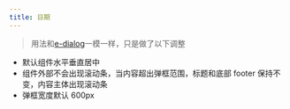 ```yaml
---
title: 日期
---
```


> 用法和[e-dialog](https://element-plus.gitee.io/zh-CN/component/dialog.html)一模一样，只是做了以下调整

- 默认组件水平垂直居中
- 组件外部不会出现滚动条，当内容超出弹框范围，标题和底部 footer 保持不变，内容主体出现滚动条
- 弹框宽度默认 600px
